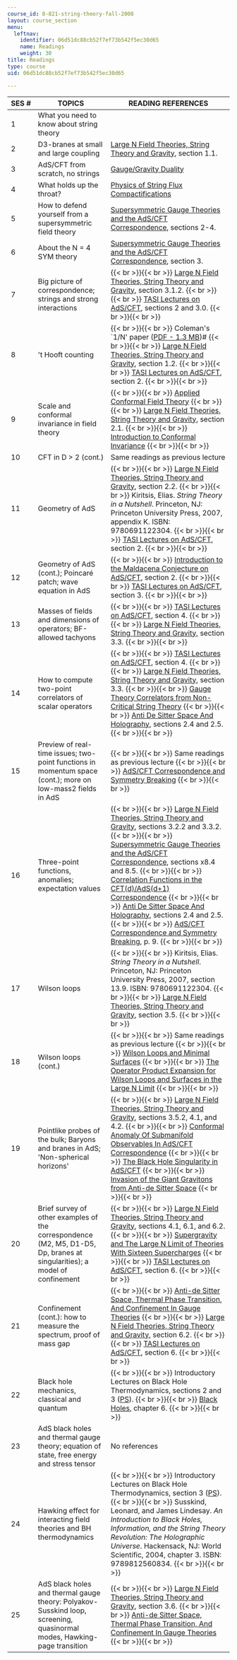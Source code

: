 ```yaml
---
course_id: 8-821-string-theory-fall-2008
layout: course_section
menu:
  leftnav:
    identifier: 06d51dc88cb52f7ef73b542f5ec30d65
    name: Readings
    weight: 30
title: Readings
type: course
uid: 06d51dc88cb52f7ef73b542f5ec30d65

---
```


| SES # | TOPICS | READING REFERENCES |
| --- | --- | --- |
| 1 | What you need to know about string theory | &nbsp; |
| 2 | D3-branes at small and large coupling | [Large N Field Theories, String Theory and Gravity](http://arxiv.org/abs/hep-th/9905111), section 1.1. |
| 3 | AdS/CFT from scratch, no strings | [Gauge/Gravity Duality](http://arxiv.org/abs/gr-qc/0602037) |
| 4 | What holds up the throat? | [Physics of String Flux Compactifications](http://arxiv.org/abs/hep-th/0701050) |
| 5 | How to defend yourself from a supersymmetric field theory | [Supersymmetric Gauge Theories and the AdS/CFT Correspondence](http://arxiv.org/abs/hep-th/0201253), sections 2-4. |
| 6 | About the N = 4 SYM theory | [Supersymmetric Gauge Theories and the AdS/CFT Correspondence](http://arxiv.org/abs/hep-th/0201253), section 3. |
| 7 | Big picture of correspondence; strings and strong interactions |  {{< br >}}{{< br >}} [Large N Field Theories, String Theory and Gravity](http://arxiv.org/abs/hep-th/9905111), section 3.1.2. {{< br >}}{{< br >}} [TASI Lectures on AdS/CFT](http://arxiv.org/abs/hep-th/0309246), sections 2 and 3.0. {{< br >}}{{< br >}}  |
| 8 | 't Hooft counting |  {{< br >}}{{< br >}} Coleman's &grave;1/N' paper ([PDF - 1.3 MB](http://link.springer.com/book/10.1007%2F978-1-4684-1065-5))# {{< br >}}{{< br >}} [Large N Field Theories, String Theory and Gravity](http://arxiv.org/abs/hep-th/9905111), section 1.2. {{< br >}}{{< br >}} [TASI Lectures on AdS/CFT](http://arxiv.org/abs/hep-th/0309246), section 2. {{< br >}}{{< br >}}  |
| 9 | Scale and conformal invariance in field theory |  {{< br >}}{{< br >}} [Applied Conformal Field Theory](http://arxiv.org/abs/hep-th/9108028) {{< br >}}{{< br >}} [Large N Field Theories, String Theory and Gravity](http://arxiv.org/abs/hep-th/9905111), section 2.1. {{< br >}}{{< br >}} [Introduction to Conformal Invariance](http://dx.doi.org/10.1111/j.1749-6632.1974.tb20531.x) {{< br >}}{{< br >}}  |
| 10 | CFT in D > 2 (cont.) | Same readings as previous lecture |
| 11 | Geometry of AdS |  {{< br >}}{{< br >}} [Large N Field Theories, String Theory and Gravity](http://arxiv.org/abs/hep-th/9905111), section 2.2. {{< br >}}{{< br >}} Kiritsis, Elias. _String Theory in a Nutshell_. Princeton, NJ: Princeton University Press, 2007, appendix K. ISBN: 9780691122304. {{< br >}}{{< br >}} [TASI Lectures on AdS/CFT](http://arxiv.org/abs/hep-th/0309246), section 2. {{< br >}}{{< br >}}  |
| 12 | Geometry of AdS (cont.); Poincaré patch; wave equation in AdS |  {{< br >}}{{< br >}} [Introduction to the Maldacena Conjecture on AdS/CFT](http://arxiv.org/abs/hep-th/9902131), section 2. {{< br >}}{{< br >}} [TASI Lectures on AdS/CFT](http://arxiv.org/abs/hep-th/0309246), section 3. {{< br >}}{{< br >}}  |
| 13 | Masses of fields and dimensions of operators; BF-allowed tachyons |  {{< br >}}{{< br >}} [TASI Lectures on AdS/CFT](http://arxiv.org/abs/hep-th/0309246), section 4. {{< br >}}{{< br >}} [Large N Field Theories, String Theory and Gravity](http://arxiv.org/abs/hep-th/9905111), section 3.3. {{< br >}}{{< br >}}  |
| 14 | How to compute two-point correlators of scalar operators |  {{< br >}}{{< br >}} [TASI Lectures on AdS/CFT](http://arxiv.org/abs/hep-th/0309246), section 4. {{< br >}}{{< br >}} [Large N Field Theories, String Theory and Gravity](http://arxiv.org/abs/hep-th/9905111), section 3.3. {{< br >}}{{< br >}} [Gauge Theory Correlators from Non-Critical String Theory](http://arxiv.org/abs/hep-th/9802109) {{< br >}}{{< br >}} [Anti De Sitter Space And Holography](http://arxiv.org/abs/hep-th/9802150), sections 2.4 and 2.5. {{< br >}}{{< br >}}  |
| 15 | Preview of real-time issues; two-point functions in momentum space (cont.); more on low-mass2 fields in AdS |  {{< br >}}{{< br >}} Same readings as previous lecture {{< br >}}{{< br >}} [AdS/CFT Correspondence and Symmetry Breaking](http://arxiv.org/abs/hep-th/9905104) {{< br >}}{{< br >}}  |
| 16 | Three-point functions, anomalies; expectation values |  {{< br >}}{{< br >}} [Large N Field Theories, String Theory and Gravity](http://arxiv.org/abs/hep-th/9905111), sections 3.2.2 and 3.3.2. {{< br >}}{{< br >}} [Supersymmetric Gauge Theories and the AdS/CFT Correspondence](http://arxiv.org/abs/hep-th/0201253), sections x8.4 and 8.5. {{< br >}}{{< br >}} [Correlation Functions in the CFT(d)/AdS(d+1) Correspondence](http://arxiv.org/abs/hep-th/9804058) {{< br >}}{{< br >}} [Anti De Sitter Space And Holography](http://arxiv.org/abs/hep-th/9802150), sections 2.4 and 2.5. {{< br >}}{{< br >}} [AdS/CFT Correspondence and Symmetry Breaking](http://arxiv.org/abs/hep-th/9905104), p. 9. {{< br >}}{{< br >}}  |
| 17 | Wilson loops |  {{< br >}}{{< br >}} Kiritsis, Elias. _String Theory in a Nutshell_. Princeton, NJ: Princeton University Press, 2007, section 13.9. ISBN: 9780691122304. {{< br >}}{{< br >}} [Large N Field Theories, String Theory and Gravity](http://arxiv.org/abs/hep-th/9905111), section 3.5. {{< br >}}{{< br >}}  |
| 18 | Wilson loops (cont.) |  {{< br >}}{{< br >}} Same readings as previous lecture {{< br >}}{{< br >}} [Wilson Loops and Minimal Surfaces](http://arxiv.org/abs/hep-th/9904191) {{< br >}}{{< br >}} [The Operator Product Expansion for Wilson Loops and Surfaces in the Large N Limit](http://arxiv.org/abs/hep-th/9809188) {{< br >}}{{< br >}}  |
| 19 | Pointlike probes of the bulk; Baryons and branes in AdS; 'Non-spherical horizons' |  {{< br >}}{{< br >}} [Large N Field Theories, String Theory and Gravity](http://arxiv.org/abs/hep-th/9905111), sections 3.5.2, 4.1, and 4.2. {{< br >}}{{< br >}} [Conformal Anomaly Of Submanifold Observables In AdS/CFT Correspondence](http://arxiv.org/abs/hep-th/9901021) {{< br >}}{{< br >}} [The Black Hole Singularity in AdS/CFT](http://arxiv.org/abs/hep-th/0306170) {{< br >}}{{< br >}} [Invasion of the Giant Gravitons from Anti-de Sitter Space](http://arxiv.org/abs/hep-th/0003075) {{< br >}}{{< br >}}  |
| 20 | Brief survey of other examples of the correspondence (M2, M5, D1-D5, Dp, branes at singularities); a model of confinement |  {{< br >}}{{< br >}} [Large N Field Theories, String Theory and Gravity](http://arxiv.org/abs/hep-th/9905111), sections 4.1, 6.1, and 6.2. {{< br >}}{{< br >}} [Supergravity and The Large N Limit of Theories With Sixteen Supercharges](http://arxiv.org/abs/hep-th/9802042) {{< br >}}{{< br >}} [TASI Lectures on AdS/CFT](http://arxiv.org/abs/hep-th/0309246), section 6. {{< br >}}{{< br >}}  |
| 21 | Confinement (cont.): how to measure the spectrum, proof of mass gap |  {{< br >}}{{< br >}} [Anti-de Sitter Space, Thermal Phase Transition, And Confinement In Gauge Theories](http://arxiv.org/abs/hep-th/9803131) {{< br >}}{{< br >}} [Large N Field Theories, String Theory and Gravity](http://arxiv.org/abs/hep-th/9905111), section 6.2. {{< br >}}{{< br >}} [TASI Lectures on AdS/CFT](http://arxiv.org/abs/hep-th/0309246), section 6. {{< br >}}{{< br >}}  |
| 22 | Black hole mechanics, classical and quantum |  {{< br >}}{{< br >}} Introductory Lectures on Black Hole Thermodynamics, sections 2 and 3 ([PS](http://www.glue.umd.edu/~tajac/BHTlectures/lectures.ps)). {{< br >}}{{< br >}} [Black Holes](http://arxiv.org/abs/gr-qc/9707012), chapter 6. {{< br >}}{{< br >}}  |
| 23 | AdS black holes and thermal gauge theory; equation of state, free energy and stress tensor | No references |
| 24 | Hawking effect for interacting field theories and BH thermodynamics |  {{< br >}}{{< br >}} Introductory Lectures on Black Hole Thermodynamics, section 3 ([PS](http://www.glue.umd.edu/~tajac/BHTlectures/lectures.ps)). {{< br >}}{{< br >}} Susskind, Leonard, and James Lindesay. _An Introduction to Black Holes, Information, and the String Theory Revolution: The Holographic Universe_. Hackensack, NJ: World Scientific, 2004, chapter 3. ISBN: 9789812560834. {{< br >}}{{< br >}}  |
| 25 | AdS black holes and thermal gauge theory: Polyakov-Susskind loop, screening, quasinormal modes, Hawking-page transition |  {{< br >}}{{< br >}} [Large N Field Theories, String Theory and Gravity](http://arxiv.org/abs/hep-th/9905111), section 3.6. {{< br >}}{{< br >}} [Anti-de Sitter Space, Thermal Phase Transition, And Confinement In Gauge Theories](http://arxiv.org/abs/hep-th/9803131) {{< br >}}{{< br >}}